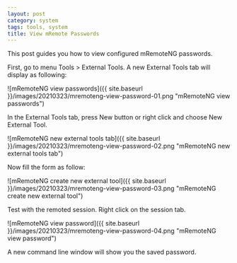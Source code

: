 ```yaml
---
layout: post
category: system
tags: tools, system
title: View mRemote Passwords
---
```


This post guides you how to view configured mRemoteNG passwords. 

First, go to menu Tools > External Tools. A new External Tools tab will display as following:

![mRemoteNG view passwords]({{ site.baseurl }}/images/20210323/mremoteng-view-password-01.png "mRemoteNG view passwords")

In the External Tools tab, press New button or right click and choose New External Tool.

![mRemoteNG new external tools tab]({{ site.baseurl }}/images/20210323/mremoteng-view-password-02.png "mRemoteNG new external tools tab")

Now fill the form as follow:

![mRemoteNG create new external tool]({{ site.baseurl }}/images/20210323/mremoteng-view-password-03.png "mRemoteNG create new external tool")

Test with the remoted session. Right click on the session tab.

![mRemoteNG view password]({{ site.baseurl }}/images/20210323/mremoteng-view-password-04.png "mRemoteNG view password")

A new command line window will show you the saved password.